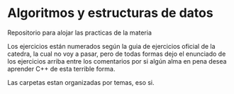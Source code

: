 # Algoritmos y estructuras de datos
Repositorio para alojar las practicas de la materia

Los ejercicios están numerados según la guia de ejercicios oficial de la catedra, la cual no voy a pasar, pero de todas formas dejo el enunciado de los ejercicios arriba entre los comentarios por si algún alma en pena desea aprender C++ de esta terrible forma.

Las carpetas estan organizadas por temas, eso si.
